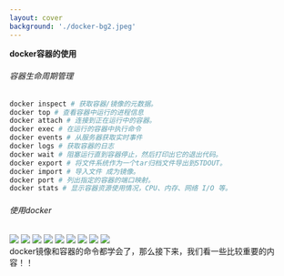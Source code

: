 ```yaml
---
layout: cover
background: './docker-bg2.jpeg'
---
```


**docker容器的使用**


<div class="flex justify-around gap-10">

  <div class='w-100'>

  <h6>容器生命周期管理</h6>
  
  ```sh
  docker inspect # 获取容器/镜像的元数据。
  docker top # 查看容器中运行的进程信息
  docker attach # 连接到正在运行中的容器。
  docker exec # 在运行的容器中执行命令
  docker events # 从服务器获取实时事件
  docker logs # 获取容器的日志
  docker wait # 阻塞运行直到容器停止，然后打印出它的退出代码。
  docker export # 将文件系统作为一个tar归档文件导出到STDOUT。
  docker import # 导入文件 成为镜像。
  docker port # 列出指定的容器的端口映射。
  docker stats # 显示容器资源使用情况，CPU、内存、网络 I/O 等。
  ```

  </div>

  <div>

  <h6>使用docker</h6>

  <carousel arrow draggable class="w-100 h-80">
    <Image class="w-100 rounded" src="./docker命令实战/top.png" />
    <Image class="w-100 rounded" src="./docker命令实战/attach.png" />
    <Image class="w-100 rounded" src="./docker命令实战/attachVSexec.png" />
    <Image class="w-100 rounded" src="./docker命令实战/events.png" />
    <Image class="w-100 rounded" src="./docker命令实战/logs.png" />
    <Image class="w-100 rounded" src="./docker命令实战/export.png" />
    <Image class="w-100 rounded" src="./docker命令实战/import.png" />
    <Image class="w-100 rounded" src="./docker命令实战/port_container.png" />
    <Image class="w-100 rounded" src="./docker命令实战/stats.png" />
  </carousel>

  </div>

</div>

<gradient-text v-click class="py-1 px-2 text-yellow">
  docker镜像和容器的命令都学会了，那么接下来，我们看一些比较重要的内容！！
</gradient-text>
